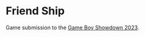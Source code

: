 # Friend Ship

Game submission to the [Game Boy Showdown 2023](https://itch.io/jam/game-boy-showdown-2023).
